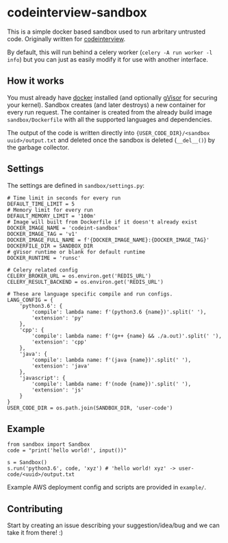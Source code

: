 # codeinterview-sandbox

This is a simple docker based sandbox used to run arbritary untrusted code. 
Originally written for [codeinterview](https://github.com/areebbeigh/codeinterview-backend).

By default, this will run behind a celery worker (`celery -A run worker -l info`) but you can just as easily modify it
for use with another interface.

## How it works
You must already have [docker](https://docker.io) installed (and optionally [gVisor](https://gvisor.dev/docs/) for securing your kernel).
Sandbox creates (and later destroys) a new container for every run request. The container is created from the already 
build image `sandbox/Dockerfile` with all the supported languages and dependencies. 

The output of the code is written directly into `{USER_CODE_DIR}/<sandbox uuid>/output.txt` and deleted once the sandbox
is deleted (`__del__()`) by the garbage collector.

## Settings
The settings are defined in `sandbox/settings.py`:

```python3
# Time limit in seconds for every run
DEFAULT_TIME_LIMIT = 5
# Memory limit for every run
DEFAULT_MEMORY_LIMIT = '100m'
# Image will built from Dockerfile if it doesn't already exist
DOCKER_IMAGE_NAME = 'codeint-sandbox'
DOCKER_IMAGE_TAG = 'v1'
DOCKER_IMAGE_FULL_NAME = f'{DOCKER_IMAGE_NAME}:{DOCKER_IMAGE_TAG}'
DOCKERFILE_DIR = SANDBOX_DIR
# gVisor runtime or blank for default runtime
DOCKER_RUNTIME = 'runsc'

# Celery related config
CELERY_BROKER_URL = os.environ.get('REDIS_URL')
CELERY_RESULT_BACKEND = os.environ.get('REDIS_URL')

# These are language specific compile and run configs.
LANG_CONFIG = {
    'python3.6': {
        'compile': lambda name: f'(python3.6 {name})'.split(' '),
        'extension': 'py'
    },
    'cpp': {
        'compile': lambda name: f'(g++ {name} && ./a.out)'.split(' '),
        'extension': 'cpp'
    },
    'java': {
        'compile': lambda name: f'(java {name})'.split(' '),
        'extension': 'java'
    },
    'javascript': {
        'compile': lambda name: f'(node {name})'.split(' '),
        'extension': 'js'
    }
}
USER_CODE_DIR = os.path.join(SANDBOX_DIR, 'user-code')
```

## Example

```python3
from sandbox import Sandbox
code = "print('hello world!', input())"

s = Sandbox()
s.run('python3.6', code, 'xyz') # 'hello world! xyz' -> user-code/<uuid>/output.txt
```

Example AWS deployment config and scripts are provided in `example/`.

## Contributing
Start by creating an issue describing your suggestion/idea/bug and we can take it from there! :)

